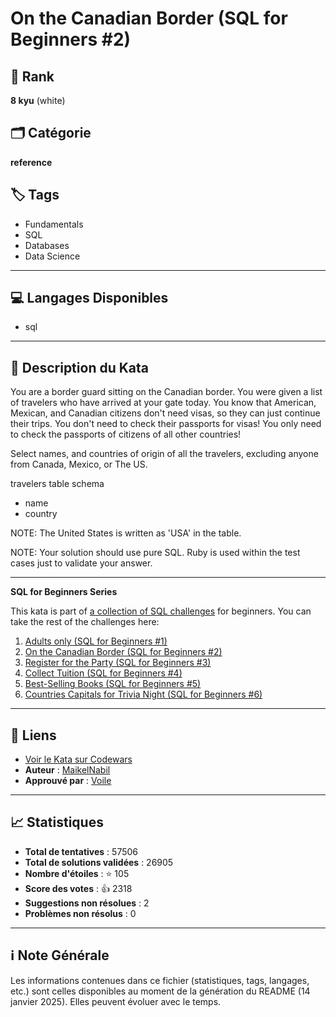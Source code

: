 # On the Canadian Border (SQL for Beginners #2)

## 🏅 Rank
**8 kyu** (white)

## 🗂️ Catégorie
**reference**

## 🏷️ Tags
- Fundamentals
- SQL
- Databases
- Data Science

---

## 💻 Langages Disponibles
- sql

---

## 📜 Description du Kata

You are a border guard sitting on the Canadian border. You were given a list of travelers who have arrived at your gate today. You know that American, Mexican, and Canadian citizens don't need visas, so they can just continue their trips. You don't need to check their passports for visas! You only need to check the passports of citizens of all other countries!

Select names, and countries of origin of all the travelers, excluding anyone from Canada, Mexico, or The US.

travelers table schema
- name
- country

NOTE: The United States is written as 'USA' in the table.

NOTE: Your solution should use pure SQL. Ruby is used within the test cases just to validate your answer.

<hr />

**SQL for Beginners Series**

This kata is part of <a href="https://www.codewars.com/collections/sql-for-beginners">a collection of SQL challenges</a> for beginners. You can take the rest of the challenges here: 

1. [Adults only (SQL for Beginners #1)](https://www.codewars.com/kata/590a95eede09f87472000213)
2. [On the Canadian Border (SQL for Beginners #2)](https://www.codewars.com/kata/590ba881fe13cfdcc20001b4)
3. [Register for the Party (SQL for Beginners #3)](https://www.codewars.com/kata/590cc86f7557c0494000007e)
4. [Collect Tuition (SQL for Beginners #4)](https://www.codewars.com/kata/5910b0d378cc2ba91400000b)
5. [Best-Selling Books (SQL for Beginners #5)](https://www.codewars.com/kata/591127cbe8b9fb05bd00004b)
6. [Countries Capitals for Trivia Night (SQL for Beginners #6)](https://www.codewars.com/kata/5e5f09dc0a17be0023920f6f)

---

## 🔗 Liens
- [Voir le Kata sur Codewars](https://www.codewars.com/kata/590ba881fe13cfdcc20001b4)
- **Auteur** : [MaikelNabil](https://www.codewars.com/users/MaikelNabil)
- **Approuvé par** : [Voile](https://www.codewars.com/users/Voile)

---

## 📈 Statistiques
- **Total de tentatives** : 57506
- **Total de solutions validées** : 26905
- **Nombre d'étoiles** : ⭐ 105
- **Score des votes** : 👍 2318
- **Suggestions non résolues** : 2
- **Problèmes non résolus** : 0

---

## ℹ️ Note Générale
Les informations contenues dans ce fichier (statistiques, tags, langages, etc.) sont celles disponibles au moment de la génération du README (14 janvier 2025). Elles peuvent évoluer avec le temps.
